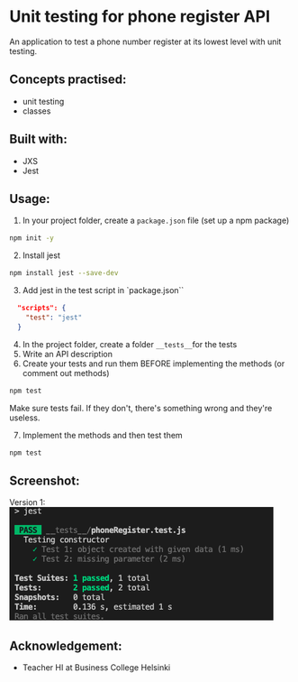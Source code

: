 # Unit testing for phone register API

An application to test a phone number register at its lowest level with unit testing.


## Concepts practised:
- unit testing
- classes

## Built with:
- JXS
- Jest

## Usage:

1. In your project folder, create a `package.json` file (set up a npm package)
```sh
npm init -y
```
2. Install jest
```sh
npm install jest --save-dev
```
3. Add jest in the test script in `package.json``
```json
  "scripts": {
    "test": "jest"
  }
```
4. In the project folder, create a folder `__tests__`for the tests
5. Write an API description
6. Create your tests and run them BEFORE implementing the methods (or comment out methods)
```sh
npm test
```

Make sure tests fail. If they don't, there's something wrong and they're useless.

7. Implement the methods and then test them
```sh
npm test
```

## Screenshot:

Version 1:
![screenshot](screenshot.png?raw=true "Screenshot of the first version of Pokédex app")


## Acknowledgement:  
- Teacher HI at Business College Helsinki
